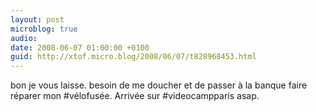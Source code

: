```yaml
---
layout: post
microblog: true
audio: 
date: 2008-06-07 01:00:00 +0100
guid: http://xtof.micro.blog/2008/06/07/t828968453.html
---
```

bon je vous laisse. besoin de me doucher et de passer à la banque faire réparer mon #vélofusée. Arrivée sur #videocampparis asap.
